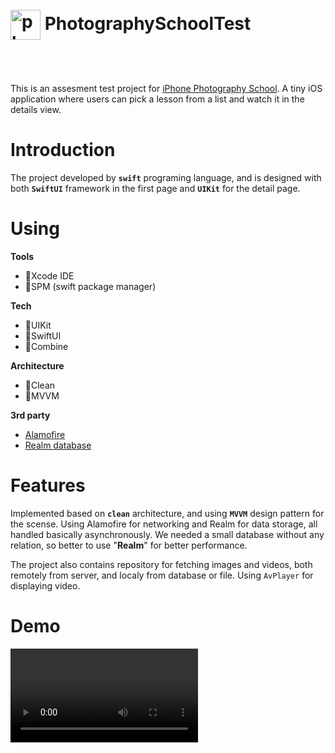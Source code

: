 
# <img src="https://ipsmedia.notion.site/image/https%3A%2F%2Fs3-us-west-2.amazonaws.com%2Fsecure.notion-static.com%2Fd272fe5c-c3f5-4b39-89a7-fd3f3a57f3d9%2FIPS_LOGO-04_1.png?table=block&id=36ec3cda-5f95-461e-a788-97fed1b2d080&spaceId=18c2b86f-5f00-4ff1-baf7-6be563e77c7d&width=250&userId=&cache=v2" alt="photography icon" width="48" height="48" style="vertical-align:middle;margin:50px 0px"> PhotographySchoolTest
This is an assesment test project for [iPhone Photography School](https://iphonephotographyschool.com/). A tiny iOS application where users can pick a lesson from a list and watch it in the details view. 

# Introduction
The project developed by **`swift`** programing language, and is designed with both **`SwiftUI`** framework in the first page and **`UIKit`** for the detail page.

# Using
**Tools**
- 🔨Xcode IDE
- 🔨SPM (swift package manager) 

**Tech**
- 🔨UIKit
- 🔨SwiftUI
- 🔨Combine

**Architecture**
- 🔨Clean
- 🔨MVVM 

**3rd party**
- [Alamofire](https://github.com/Alamofire/Alamofire)
- [Realm database](https://github.com/realm/realm-swift)

# Features
Implemented based on **`clean`** architecture, and using **`MVVM`** design pattern for the scense. Using Alamofire for networking and Realm for data storage, all handled basically asynchronously. 
We needed a small database without any relation, so better to use "**Realm**" for better performance.

The project also contains repository for fetching images and videos, both remotely from server, and localy from database or file.
Using `AvPlayer` for displaying video.

# Demo

 <video src="https://user-images.githubusercontent.com/19648240/230814528-82a8fa94-062d-41fb-80d2-3b1b3bcec31c.mov" style="horizontal-align:middle" autoplay loop>

